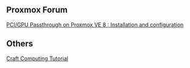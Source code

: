 ## Proxmox Forum

[PCI/GPU Passthrough on Proxmox VE 8 : Installation and configuration](https://forum.proxmox.com/threads/pci-gpu-passthrough-on-proxmox-ve-8-installation-and-configuration.130218/)

## Others

[Craft Computing Tutorial](/traefikturkey/onvoy/blob/main/proxmox/gpu-passthru/craftcomputing_steps.md)
